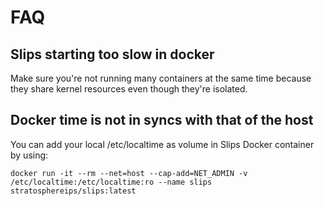 # FAQ

## Slips starting too slow in docker

Make sure you're not running many containers at the same time because they share kernel resources 
even though they're isolated.


## Docker time is not in syncs with that of the host

You can add your local /etc/localtime as volume in Slips Docker container by using:

```
docker run -it --rm --net=host --cap-add=NET_ADMIN -v /etc/localtime:/etc/localtime:ro --name slips stratosphereips/slips:latest 
```

